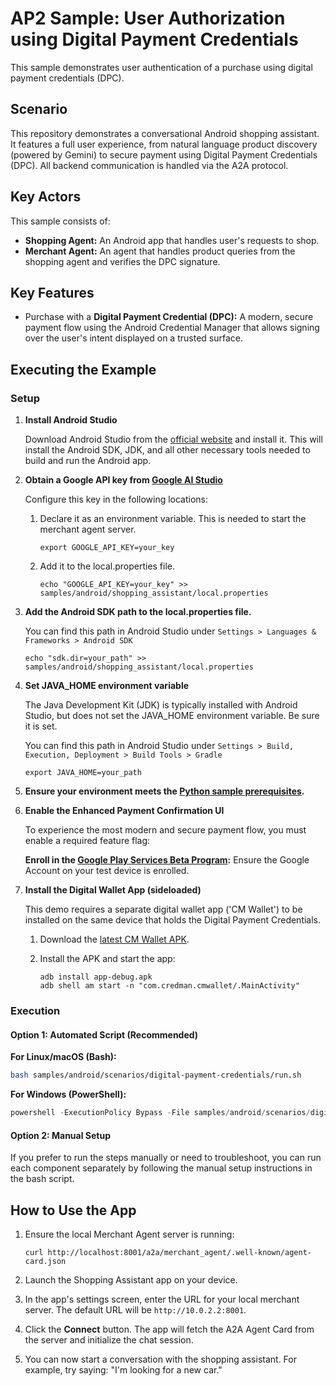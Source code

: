 # AP2 Sample: User Authorization using Digital Payment Credentials

This sample demonstrates user authentication of a purchase using digital payment
credentials (DPC).

## Scenario

This repository demonstrates a conversational Android shopping assistant. It
features a full user experience, from natural language product discovery
(powered by Gemini) to secure payment using Digital Payment Credentials (DPC).
All backend communication is handled via the A2A protocol.

## Key Actors

This sample consists of:

*   **Shopping Agent:** An Android app that handles user's requests to shop.
*   **Merchant Agent:** An agent that handles product queries from the shopping
    agent and verifies the DPC signature.

## Key Features

*   Purchase with a **Digital Payment Credential (DPC):** A modern, secure
    payment flow using the Android Credential Manager that allows signing over
    the user's intent displayed on a trusted surface.

## Executing the Example

### Setup

1.  **Install Android Studio**

    Download Android Studio from the
    [official website](https://developer.android.com/studio) and install it.
    This will install the Android SDK, JDK, and all other necessary tools needed
    to build and run the Android app.

2.  **Obtain a Google API key from
    [Google AI Studio](https://aistudio.google.com/apikey)**

    Configure this key in the following locations:

    1.  Declare it as an environment variable. This is needed to start the
        merchant agent server.

        ```
        export GOOGLE_API_KEY=your_key
        ```

    1.  Add it to the local.properties file.

        ```
        echo "GOOGLE_API_KEY=your_key" >> samples/android/shopping_assistant/local.properties
        ```

3.  **Add the Android SDK path to the local.properties file.**

    You can find this path in Android Studio under `Settings > Languages &
    Frameworks > Android SDK`

    ```
    echo "sdk.dir=your_path" >> samples/android/shopping_assistant/local.properties
    ```

4.  **Set JAVA_HOME environment variable**

    The Java Development Kit (JDK) is typically installed with Android Studio,
    but does not set the JAVA_HOME environment variable. Be sure it is set.

    You can find this path in Android Studio under `Settings > Build, Execution,
    Deployment > Build Tools > Gradle`

    ```
    export JAVA_HOME=your_path
    ```

5.  **Ensure your environment meets
    the [Python sample prerequisites](../../../python).**

6.  **Enable the Enhanced Payment Confirmation UI**

    To experience the most modern and secure payment flow, you must enable a
    required feature flag:

    **Enroll in the
    [Google Play Services Beta Program](https://developers.google.com/android/guides/beta-program):**
    Ensure the Google Account on your test device is enrolled.

7.  **Install the Digital Wallet App (sideloaded)**

    This demo requires a separate digital wallet app ('CM Wallet') to be
    installed on the same device that holds the Digital Payment Credentials.

    1.  Download the
        [latest CM Wallet APK](https://github.com/digitalcredentialsdev/CMWallet/actions?query=branch%3Amain).

    1.  Install the APK and start the app:

        ```
        adb install app-debug.apk
        adb shell am start -n "com.credman.cmwallet/.MainActivity"
        ```

### Execution

#### Option 1: Automated Script (Recommended)

**For Linux/macOS (Bash):**

```sh
bash samples/android/scenarios/digital-payment-credentials/run.sh
```

**For Windows (PowerShell):**

```powershell
powershell -ExecutionPolicy Bypass -File samples/android/scenarios/digital-payment-credentials/run.ps1
```

#### Option 2: Manual Setup

If you prefer to run the steps manually or need to troubleshoot, you can run each component separately by following the manual setup instructions in the bash script.

## How to Use the App

1.  Ensure the local Merchant Agent server is running:

    ```
    curl http://localhost:8001/a2a/merchant_agent/.well-known/agent-card.json
    ```

2.  Launch the Shopping Assistant app on your device.

3.  In the app's settings screen, enter the URL for your local merchant server.
    The default URL will be `http://10.0.2.2:8001`.

4.  Click the **Connect** button. The app will fetch the A2A Agent Card from the
    server and initialize the chat session.

5.  You can now start a conversation with the shopping assistant. For example,
    try saying: "I'm looking for a new car."
